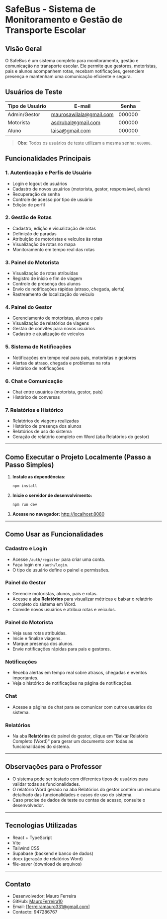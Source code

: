# SafeBus - Sistema de Monitoramento e Gestão de Transporte Escolar

## Visão Geral

O SafeBus é um sistema completo para monitoramento, gestão e comunicação no transporte escolar. Ele permite que gestores, motoristas, pais e alunos acompanhem rotas, recebam notificações, gerenciem presença e mantenham uma comunicação eficiente e segura.

## Usuários de Teste

| Tipo de Usuário | E-mail                    | Senha   |
|----------------|---------------------------|---------|
| Admin/Gestor   | maurosawilala@gmail.com   | 000000  |
| Motorista      | asdrubal@gmail.com        | 000000  |
| Aluno          | laisa@gmail.com           | 000000  |

> **Obs:** Todos os usuários de teste utilizam a mesma senha: `000000`.

## Funcionalidades Principais

### 1. Autenticação e Perfis de Usuário
- Login e logout de usuários
- Cadastro de novos usuários (motorista, gestor, responsável, aluno)
- Recuperação de senha
- Controle de acesso por tipo de usuário
- Edição de perfil

### 2. Gestão de Rotas
- Cadastro, edição e visualização de rotas
- Definição de paradas
- Atribuição de motoristas e veículos às rotas
- Visualização de rotas no mapa
- Monitoramento em tempo real das rotas

### 3. Painel do Motorista
- Visualização de rotas atribuídas
- Registro de início e fim de viagem
- Controle de presença dos alunos
- Envio de notificações rápidas (atraso, chegada, alerta)
- Rastreamento de localização do veículo

### 4. Painel do Gestor
- Gerenciamento de motoristas, alunos e pais
- Visualização de relatórios de viagens
- Gestão de convites para novos usuários
- Cadastro e atualização de veículos

### 5. Sistema de Notificações
- Notificações em tempo real para pais, motoristas e gestores
- Alertas de atraso, chegada e problemas na rota
- Histórico de notificações

### 6. Chat e Comunicação
- Chat entre usuários (motorista, gestor, pais)
- Histórico de conversas

### 7. Relatórios e Histórico
- Relatórios de viagens realizadas
- Histórico de presença dos alunos
- Relatórios de uso do sistema
- Geração de relatório completo em Word (aba Relatórios do gestor)

---

## Como Executar o Projeto Localmente (Passo a Passo Simples)

1. **Instale as dependências:**
   ```sh
   npm install
   ```
2. **Inicie o servidor de desenvolvimento:**
   ```sh
   npm run dev
   ```
3. **Acesse no navegador:**
   [http://localhost:8080](http://localhost:8080)

---

## Como Usar as Funcionalidades

### Cadastro e Login
- Acesse `/auth/register` para criar uma conta.
- Faça login em `/auth/login`.
- O tipo de usuário define o painel e permissões.

### Painel do Gestor
- Gerencie motoristas, alunos, pais e rotas.
- Acesse a aba **Relatórios** para visualizar métricas e baixar o relatório completo do sistema em Word.
- Convide novos usuários e atribua rotas e veículos.

### Painel do Motorista
- Veja suas rotas atribuídas.
- Inicie e finalize viagens.
- Marque presença dos alunos.
- Envie notificações rápidas para pais e gestores.

### Notificações
- Receba alertas em tempo real sobre atrasos, chegadas e eventos importantes.
- Veja o histórico de notificações na página de notificações.

### Chat
- Acesse a página de chat para se comunicar com outros usuários do sistema.

### Relatórios
- Na aba **Relatórios** do painel do gestor, clique em "Baixar Relatório Completo (Word)" para gerar um documento com todas as funcionalidades do sistema.

---

## Observações para o Professor
- O sistema pode ser testado com diferentes tipos de usuários para validar todas as funcionalidades.
- O relatório Word gerado na aba Relatórios do gestor contém um resumo detalhado das funcionalidades e casos de uso do sistema.
- Caso precise de dados de teste ou contas de acesso, consulte o desenvolvedor.

---

## Tecnologias Utilizadas
- React + TypeScript
- Vite
- Tailwind CSS
- Supabase (backend e banco de dados)
- docx (geração de relatórios Word)
- file-saver (download de arquivos)

---

## Contato
- Desenvolvedor: Mauro Ferreira
- GitHub: [MauroFerreira10](https://github.com/MauroFerreira10)
- Email: [ferreiramauro331@gmail.com]
- Contacto: 947286767
